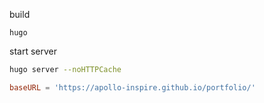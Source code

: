 build
```
hugo
```

start server
```bash
hugo server --noHTTPCache
```

```toml
baseURL = 'https://apollo-inspire.github.io/portfolio/'
```
